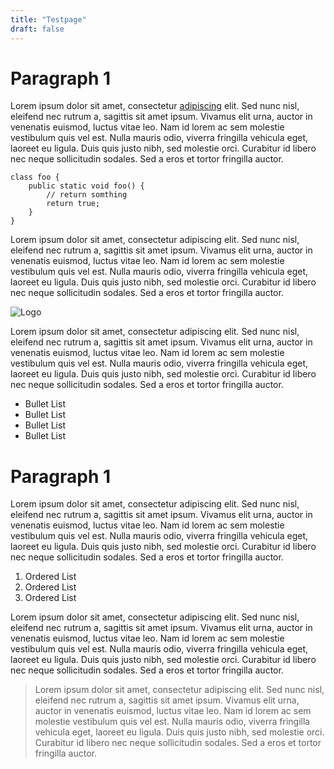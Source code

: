 ```yaml
---
title: "Testpage"
draft: false
---
```


Paragraph 1
===========

Lorem ipsum dolor sit amet, consectetur [adipiscing](http://owee.de/) elit. Sed nunc nisl, eleifend nec rutrum a, sagittis sit amet ipsum. Vivamus elit urna, auctor in venenatis euismod, luctus vitae leo. Nam id lorem ac sem molestie vestibulum quis vel est. Nulla mauris odio, viverra fringilla vehicula eget, laoreet eu ligula. Duis quis justo nibh, sed molestie orci. Curabitur id libero nec neque sollicitudin sodales. Sed a eros et tortor fringilla auctor.

    class foo {
        public static void foo() {
            // return somthing
            return true;
        }
    }

Lorem ipsum dolor sit amet, consectetur adipiscing elit. Sed nunc nisl, eleifend nec rutrum a, sagittis sit amet ipsum. Vivamus elit urna, auctor in venenatis euismod, luctus vitae leo. Nam id lorem ac sem molestie vestibulum quis vel est. Nulla mauris odio, viverra fringilla vehicula eget, laoreet eu ligula. Duis quis justo nibh, sed molestie orci. Curabitur id libero nec neque sollicitudin sodales. Sed a eros et tortor fringilla auctor.

![Logo](/blog/testpage/flask_logo.png)

Lorem ipsum dolor sit amet, consectetur adipiscing elit. Sed nunc nisl, eleifend nec rutrum a, sagittis sit amet ipsum. Vivamus elit urna, auctor in venenatis euismod, luctus vitae leo. Nam id lorem ac sem molestie vestibulum quis vel est. Nulla mauris odio, viverra fringilla vehicula eget, laoreet eu ligula. Duis quis justo nibh, sed molestie orci. Curabitur id libero nec neque sollicitudin sodales. Sed a eros et tortor fringilla auctor.

 * Bullet List
 * Bullet List
 * Bullet List
 * Bullet List


Paragraph 1
===========


Lorem ipsum dolor sit amet, consectetur adipiscing elit. Sed nunc nisl, eleifend nec rutrum a, sagittis sit amet ipsum. Vivamus elit urna, auctor in venenatis euismod, luctus vitae leo. Nam id lorem ac sem molestie vestibulum quis vel est. Nulla mauris odio, viverra fringilla vehicula eget, laoreet eu ligula. Duis quis justo nibh, sed molestie orci. Curabitur id libero nec neque sollicitudin sodales. Sed a eros et tortor fringilla auctor.

 1. Ordered List
 2. Ordered List
 3. Ordered List

Lorem ipsum dolor sit amet, consectetur adipiscing elit. Sed nunc nisl, eleifend nec rutrum a, sagittis sit amet ipsum. Vivamus elit urna, auctor in venenatis euismod, luctus vitae leo. Nam id lorem ac sem molestie vestibulum quis vel est. Nulla mauris odio, viverra fringilla vehicula eget, laoreet eu ligula. Duis quis justo nibh, sed molestie orci. Curabitur id libero nec neque sollicitudin sodales. Sed a eros et tortor fringilla auctor.

> Lorem ipsum dolor sit amet, consectetur adipiscing elit. Sed nunc nisl, eleifend nec rutrum a, sagittis sit amet ipsum. Vivamus elit urna, auctor in venenatis euismod, luctus vitae leo. Nam id lorem ac sem molestie vestibulum quis vel est. Nulla mauris odio, viverra fringilla vehicula eget, laoreet eu ligula. Duis quis justo nibh, sed molestie orci. Curabitur id libero nec neque sollicitudin sodales. Sed a eros et tortor fringilla auctor.
